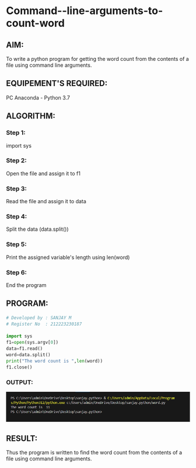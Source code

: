 # Command--line-arguments-to-count-word
## AIM:
To write a python program for getting the word count from the contents of a file using command line arguments.
## EQUIPEMENT'S REQUIRED: 
PC
Anaconda - Python 3.7
## ALGORITHM: 
### Step 1:
import sys

### Step 2:
Open the file and assign it to f1

### Step 3:
Read the file and assign it to data

### Step 4:
Split the data (data.split())

### Step 5:
Print the assigned variable's length using len(word)

### Step 6:
End the program

## PROGRAM:
```python
# Developed by : SANJAY M
# Register No  : 212223230187

import sys
f1=open(sys.argv[0])
data=f1.read()
word=data.split()
print("The word count is ",len(word))
f1.close()
```
### OUTPUT:
![alt text](<Screenshot 2024-05-12 093121.png>)

## RESULT:
Thus the program is written to find the word count from the contents of a file using command line arguments.
